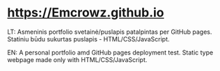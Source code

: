# https://Emcrowz.github.io

LT:
Asmeninis portfolio svetainė/puslapis patalpintas per GitHub pages. Statiniu būdu sukurtas puslapis - HTML/CSS/JavaScript.

EN:
A personal portfolio  amd GitHub pages deployment test. Static type webpage made only with HTML/CSS/JavaScript.
